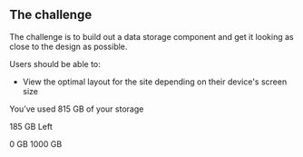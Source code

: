 ## The challenge

The challenge is to build out a data storage component and get it looking as close to the design as possible.

Users should be able to:

- View the optimal layout for the site depending on their device's screen size




You’ve used 815 GB of your storage

185 GB Left

0 GB
1000 GB